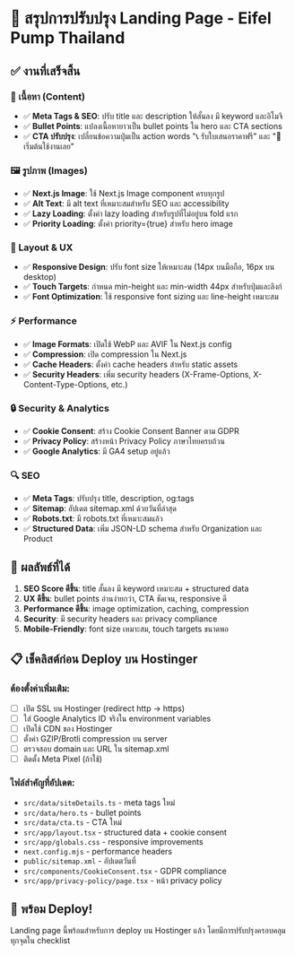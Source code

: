 # 🚀 สรุปการปรับปรุง Landing Page - Eifel Pump Thailand

## ✅ งานที่เสร็จสิ้น

### 📝 เนื้อหา (Content)
- ✅ **Meta Tags & SEO**: ปรับ title และ description ให้สั้นลง มี keyword และอิโมจิ
- ✅ **Bullet Points**: แปลงเนื้อหายาวเป็น bullet points ใน hero และ CTA sections
- ✅ **CTA ปรับปรุง**: เปลี่ยนข้อความปุ่มเป็น action words "📞 รับใบเสนอราคาฟรี" และ "🚀 เริ่มต้นใช้งานเลย"

### 🖼️ รูปภาพ (Images)
- ✅ **Next.js Image**: ใช้ Next.js Image component ครบทุกรูป
- ✅ **Alt Text**: มี alt text ที่เหมาะสมสำหรับ SEO และ accessibility
- ✅ **Lazy Loading**: ตั้งค่า lazy loading สำหรับรูปที่ไม่อยู่บน fold แรก
- ✅ **Priority Loading**: ตั้งค่า priority={true} สำหรับ hero image

### 📱 Layout & UX
- ✅ **Responsive Design**: ปรับ font size ให้เหมาะสม (14px บนมือถือ, 16px บน desktop)
- ✅ **Touch Targets**: กำหนด min-height และ min-width 44px สำหรับปุ่มและลิงก์
- ✅ **Font Optimization**: ใช้ responsive font sizing และ line-height เหมาะสม

### ⚡ Performance
- ✅ **Image Formats**: เปิดใช้ WebP และ AVIF ใน Next.js config
- ✅ **Compression**: เปิด compression ใน Next.js
- ✅ **Cache Headers**: ตั้งค่า cache headers สำหรับ static assets
- ✅ **Security Headers**: เพิ่ม security headers (X-Frame-Options, X-Content-Type-Options, etc.)

### 🔒 Security & Analytics
- ✅ **Cookie Consent**: สร้าง Cookie Consent Banner ตาม GDPR
- ✅ **Privacy Policy**: สร้างหน้า Privacy Policy ภาษาไทยครบถ้วน
- ✅ **Google Analytics**: มี GA4 setup อยู่แล้ว

### 🔍 SEO
- ✅ **Meta Tags**: ปรับปรุง title, description, og:tags
- ✅ **Sitemap**: อัปเดต sitemap.xml ด้วยวันที่ล่าสุด
- ✅ **Robots.txt**: มี robots.txt ที่เหมาะสมแล้ว
- ✅ **Structured Data**: เพิ่ม JSON-LD schema สำหรับ Organization และ Product

## 🎯 ผลลัพธ์ที่ได้

1. **SEO Score ดีขึ้น**: title สั้นลง มี keyword เหมาะสม + structured data
2. **UX ดีขึ้น**: bullet points อ่านง่ายกว่า, CTA ชัดเจน, responsive ดี
3. **Performance ดีขึ้น**: image optimization, caching, compression
4. **Security**: มี security headers และ privacy compliance
5. **Mobile-Friendly**: font size เหมาะสม, touch targets ขนาดพอ

## 📋 เช็คลิสต์ก่อน Deploy บน Hostinger

### ต้องตั้งค่าเพิ่มเติม:
- [ ] เปิด SSL บน Hostinger (redirect http → https)
- [ ] ใส่ Google Analytics ID จริงใน environment variables
- [ ] เปิดใช้ CDN ของ Hostinger
- [ ] ตั้งค่า GZIP/Brotli compression บน server
- [ ] ตรวจสอบ domain และ URL ใน sitemap.xml
- [ ] ติดตั้ง Meta Pixel (ถ้าใช้)

### ไฟล์สำคัญที่อัปเดต:
- `src/data/siteDetails.ts` - meta tags ใหม่
- `src/data/hero.ts` - bullet points
- `src/data/cta.ts` - CTA ใหม่
- `src/app/layout.tsx` - structured data + cookie consent
- `src/app/globals.css` - responsive improvements
- `next.config.mjs` - performance headers
- `public/sitemap.xml` - อัปเดตวันที่
- `src/components/CookieConsent.tsx` - GDPR compliance
- `src/app/privacy-policy/page.tsx` - หน้า privacy policy

## 🚀 พร้อม Deploy!

Landing page นี้พร้อมสำหรับการ deploy บน Hostinger แล้ว โดยมีการปรับปรุงครอบคลุมทุกจุดใน checklist
